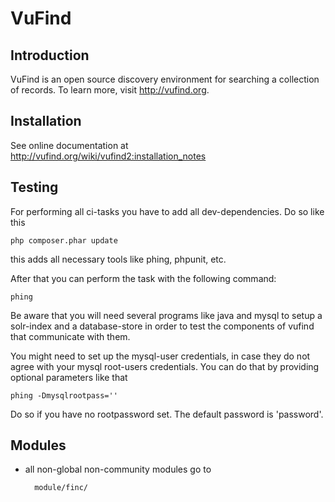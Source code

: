 VuFind
======

Introduction
------------
VuFind is an open source discovery environment for searching a collection of
records.  To learn more, visit http://vufind.org.

Installation
------------

See online documentation at http://vufind.org/wiki/vufind2:installation_notes

Testing
-------

For performing all ci-tasks you have to add all dev-dependencies. Do so like this

    php composer.phar update

this adds all necessary tools like phing, phpunit, etc.

After that you can perform the task with the following command:

    phing

Be aware that you will need several programs like java and mysql to setup a solr-index and a database-store in order to
test the components of vufind that communicate with them.

You might need to set up the mysql-user credentials, in case they do not agree with your mysql root-users credentials.
You can do that by providing optional parameters like that

    phing -Dmysqlrootpass=''

Do so if you have no rootpassword set. The default password is 'password'.

Modules
-------

* all non-global non-community modules go to

        module/finc/
